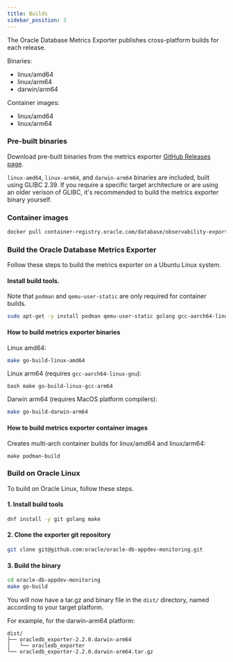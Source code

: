 ```yaml
---
title: Builds
sidebar_position: 3
---
```


The Oracle Database Metrics Exporter publishes cross-platform builds for each release.

Binaries:
- linux/amd64
- linux/arm64
- darwin/arm64

Container images:
- linux/amd64
- linux/arm64

### Pre-built binaries

Download pre-built binaries from the metrics exporter [GitHub Releases page](https://github.com/oracle/oracle-db-appdev-monitoring/releases).

`linux-amd64`, `linux-arm64`, and  `darwin-arm64` binaries are included, built using GLIBC 2.39. If you require a specific target architecture or are using an older verison of GLIBC, it's recommended to build the metrics exporter binary yourself.

### Container images

```bash
docker pull container-registry.oracle.com/database/observability-exporter:${VERSION}
```

### Build the Oracle Database Metrics Exporter

Follow these steps to build the metrics exporter on a Ubuntu Linux system.

#### Install build tools. 

Note that `podman` and `qemu-user-static` are only required for container builds.

```bash
sudo apt-get -y install podman qemu-user-static golang gcc-aarch64-linux-gnu
```

#### How to build metrics exporter binaries

Linux amd64:

```bash
make go-build-linux-amd64
```

Linux arm64 (requires `gcc-aarch64-linux-gnu`):

``bash
make go-build-linux-gcc-arm64
``

Darwin arm64 (requires MacOS platform compilers):

```bash
make go-build-darwin-arm64
```

#### How to build metrics exporter container images

Creates multi-arch container builds for linux/amd64 and linux/arm64:

```
make podman-build
```

### Build on Oracle Linux

To build on Oracle Linux, follow these steps.

#### 1. Install build tools

```bash
dnf install -y git golang make
```

#### 2. Clone the exporter git repository

```bash
git clone git@github.com:oracle/oracle-db-appdev-monitoring.git
```

#### 3. Build the binary

```bash
cd oracle-db-appdev-monitoring
make go-build
```

You will now have a tar.gz and binary file in the `dist/` directory, named according to your target platform.

For example, for the darwin-arm64 platform:

```
dist/
├── oracledb_exporter-2.2.0.darwin-arm64
│   └── oracledb_exporter
└── oracledb_exporter-2.2.0.darwin-arm64.tar.gz
```
